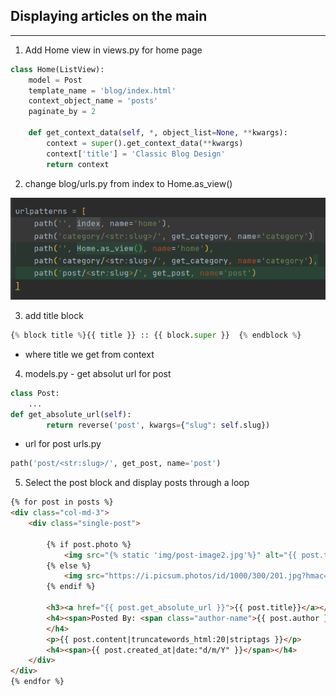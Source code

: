 ## Displaying articles on the main

---

1. Add Home view in views.py for home page
```python
class Home(ListView):
    model = Post
    template_name = 'blog/index.html'
    context_object_name = 'posts'
    paginate_by = 2

    def get_context_data(self, *, object_list=None, **kwargs):
        context = super().get_context_data(**kwargs)
        context['title'] = 'Classic Blog Design'
        return context
```

2. change blog/urls.py from index to Home.as_view()

![img_2.png](img/urls/2.png)

3. add title block

```python
{% block title %}{{ title }} :: {{ block.super }}  {% endblock %}
```

- where title we get from context 

4. models.py - get absolut url for post
```python
class Post:
    ...
def get_absolute_url(self):
        return reverse('post', kwargs={"slug": self.slug})
```
- url for post urls.py
```python
path('post/<str:slug>/', get_post, name='post')
```
5. Select the post block and display posts through a loop

```html
{% for post in posts %}
<div class="col-md-3">
    <div class="single-post">

        {% if post.photo %}
            <img src="{% static 'img/post-image2.jpg'%}" alt="{{ post.title }}">
        {% else %}
            <img src="https://i.picsum.photos/id/1000/300/201.jpg?hmac=qWh065Fr_M8Oa3sNsdDL8ngWXv2Jb-EE49ZIn6c0P-g" alt="{{ post.title }}">
        {% endif %}

        <h3><a href="{{ post.get_absolute_url }}">{{ post.title}}</a></h3>
        <h4><span>Posted By: <span class="author-name">{{ post.author }}</span></span>
        </h4>
        <p>{{ post.content|truncatewords_html:20|striptags }}</p>
        <h4><span>{{ post.created_at|date:"d/m/Y" }}</span></h4>
    </div>
</div>
{% endfor %}
```

